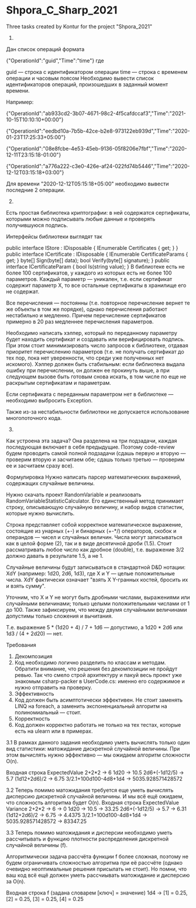 # Shpora_C_Sharp_2021
Three tasks created by Kontur for the project "Shpora_2021"

1. 
Дан список операций формата

{"OperationId":"guid","Time":"time"}
где

guid — строка с идентификатором операции
time — строка с временем операции и часовым поясом
Необходимо вывести список идентификаторов операций, произошедших в заданный момент времени.

Например:

{"OperationId":"ab933cd2-3b07-4671-98c2-4f5cafdccaf3","Time":"2021-10-15T10:10:10+00:00"}

{"OperationId":"eedbd10a-7b5b-42ce-b2e8-973122eb939d","Time":"2020-01-23T17:25:33+05:00"}

{"OperationId":"08e8fcbe-4e53-45eb-9136-05f8206e7fbf","Time":"2020-12-11T23:15:18-01:00"}

{"OperationId":"a776a222-c3e0-426e-af24-022fd74b5446","Time":"2020-12-12T03:15:18+03:00"}

Для времени "2020-12-12T05:15:18+05:00" необходимо вывести последние 2 операции.


2. 
Есть простая библиотека криптографии: в ней содержатся сертификаты, которыми можно подписывать любые данные и проверять получившуюся подпись.

Интерфейсы библиотеки выглядят так

public interface IStore : IDisposable
{
    IEnumerable<ICertificate> Certificates { get; }
}
public interface ICertificate : IDisposable
{
    IEnumerable<ICertificateParam> CertificateParams { get; }
    byte[] Sign(byte[] data);
    bool Verify(byte[] signature);
}
public interface ICertificateParam
{
    bool Is(string value);
}
В библиотеке есть не более 100 сертификатов, у каждого из которых есть не более 100 параметров. Каждый параметр — уникален, т.е. если сертификат содержит параметр X, то все остальные сертификаты в хранилище его не содержат.

Все перечисления — постоянны (т.е. повторное перечисление вернет те же объекты в том же порядке), однако перечисления работают нестабильно и медленно. Причем перечисление сертификатов примерно в 20 раз медленнее перечисления параметров.

Необходимо написать хэлпер, который по переданному параметру будет находить сертификат и создавать или верифицировать подпись. При этом стоит минимизировать число запросов к библиотеке, отдавая приоритет перечислению параметров (т.е. не получать сертификат до тех пор, пока нет уверенности, что среди уже полученных нет искомого). Хэлпер должен быть стабильным: если библиотека выдала ошибку при перечислении, он должен ее прокинуть выше, а при следующем вызове быть готовым снова искать, в том числе по еще не раскрытым сертификатам и параметрам.

Если сертификата с переданным параметром нет в библиотеке — необходимо выбросить Exception.

Также из-за нестабильности библиотеки не допускается использование многопоточного кода.


3. 
Как устроена эта задача?
Она разделена на три подзадачи, каждая последующая включает в себя предыдущие. Поэтому code-review будем проводить самой полной подзадачи (сдашь первую и вторую — проверим вторую и засчитаем обе; сдашь только третью — проверим ее и засчитаем сразу все).

Формулировка
Нужно написать парсер математических выражений, содержащих случайные величины.

Нужно скачать проект RandomVariable и реализовать RandomVariableStatisticCalculator. Его единственный метод принимает строку, описывающую случайную величину, и набор видов статистик, которые нужно вычислить.

Строка представляет собой корректное математическое выражение, состоящие из унарных (+-) и бинарных (+-*/) операторов, скобок и операндов — чисел и случайных величин. Числа могут записываться как в целой форме (2), так и в виде десятичной дроби (1.5). Стоит рассматривать любое число как дробное (double), т.е. выражение 3/2 должно давать в результате 1.5, а не 1.

Случайные величины будут записываться в стандартной D&D нотации: XdY (например: 1d20, 2d6, 1d3), где X и Y — целые положительные числа. XdY фактически означает "взять X Y-гранных костей, бросить их и взять сумму".

Уточним, что X и Y не могут быть дробными числами, выражениями или случайными величинами; только целыми положительными числами от 1 до 100. Также зафиксируем, что между двумя случайными величинами допустимы только сложения и вычитания.

Т.е. выражение 5 * (1d20 + 4) / 7 + 1d6 — допустимо, а 1d20 * 2d6 или 1d3 / (4 + 2d20) — нет.

Требования
1. Декомпозиция
2. Код необходимо логично разделить по классам и методам. Обратити внимание, что решения без декомпозиции не пройдут ревью. Так что смело строй архитектуру и пакуй весь проект уже знакомым csharp-packer в UserCode.cs: именно его содержимое и нужно отправить на проверку.
3. Эффективность
4. Код должен быть асимптотически эффективен. Не стоит заменять LINQ на foreach, а заменить экспоненциальный алгоритм на полиномиальный — стоит.
5. Корректность
6. Код должен корректно работать не только на тех тестах, которые есть на ulearn или в примерах.

3.1 В рамках данного задания необходимо уметь вычислять только один вид статистики: матожидание дискретной случайной величины. При этом вычислять нужно эффективно — мы ожидаем алгоритм сложности O(n).

Входная строка	ExpectedValue
2+2*2 ->	6
1d20 ->	10.5
2d6+(-1d12/5) ->	5.7
(1d12+2d6)/2 ->	6.75
3/2.1+100d100-4d8+1d4 ->	5035.928571428572

3.2 Теперь помимо матожидания требуется еще уметь вычислять дисперсию дискретной случайной величины. И мы всё ещё ожидаем, что сложность алгоритма будет O(n).
Входная строка	ExpectedValue	Variance
2+2*2 ->	6 ->	0
1d20 ->	10.5 ->	33.25
2d6+(-1d12/5) ->	5.7 ->	6.31
(1d12+2d6)/2 ->	6.75 ->	4.4375
3/2.1+100d100-4d8+1d4 ->	5035.928571428572 ->	83347.25

3.3 Теперь помимо матожидания и дисперсии необходимо уметь рассчитывать и функцию плотности распределения дискретной случайной величины (f).

Алгоритмически задача рассчёта функции f более сложная, поэтому не будем ограничивать сложностью алгоритма при её рассчёте (однако очевидно неоптимальные решения присылать не стоит). Но помни, что ваш код всё ещё должен уметь рассчиывать матожидание и дисперсию за O(n).

Входная строка	f (задана словарем [ключ] = значение)
1d4 -> 	[1] = 0.25, [2] = 0.25, [3] = 0.25, [4] = 0.25
